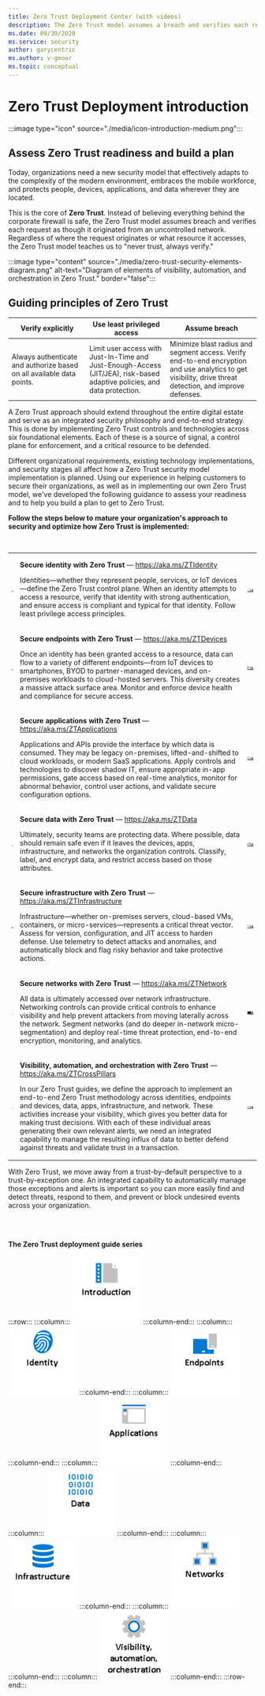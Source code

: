 ```yaml
---
title: Zero Trust Deployment Center (with videos)
description: The Zero Trust model assumes a breach and verifies each request as though it originated from an uncontrolled network. Regardless of where the request originates or what resource it accesses, the Zero Trust model teaches us to never trust and to always verify. This file displays video links.
ms.date: 09/30/2020
ms.service: security
author: garycentric
ms.author: v-gmoor
ms.topic: conceptual
---
```


# Zero Trust Deployment introduction

:::image type="icon" source="./media/icon-introduction-medium.png":::

## Assess Zero Trust readiness and build a plan

Today, organizations need a new security model that effectively adapts
to the complexity of the modern environment, embraces the mobile
workforce, and protects people, devices, applications, and data wherever
they are located.

This is the core of **Zero Trust**. Instead of believing everything
behind the corporate firewall is safe, the Zero Trust model assumes
breach and verifies each request as though it originated from an
uncontrolled network. Regardless of where the request originates or what
resource it accesses, the Zero Trust model teaches us to "never trust,
always verify."

:::image type="content" source="./media/zero-trust-security-elements-diagram.png" alt-text="Diagram of elements of visibility, automation, and orchestration in Zero Trust." border="false":::


## Guiding principles of Zero Trust

| Verify&nbsp;explicitly | Use least privileged access | Assume breach |
|------|-------|------|
| Always authenticate and authorize based on all available data points. | Limit user access with Just-In-Time and Just-Enough-Access (JIT/JEA), risk-based adaptive policies, and data protection. | Minimize blast radius and segment access. Verify end-to-end encryption and use analytics to get visibility, drive threat detection, and improve defenses. |

A Zero Trust approach should extend throughout the entire digital estate
and serve as an integrated security philosophy and end-to-end strategy.
This is done by implementing Zero Trust controls and technologies across
six foundational elements. Each of these is a source of signal, a
control plane for enforcement, and a critical resource to be defended.

Different organizational requirements, existing technology
implementations, and security stages all affect how a Zero Trust
security model implementation is planned. Using our experience in
helping customers to secure their organizations, as well as in
implementing our own Zero Trust model, we've developed the following
guidance to assess your readiness and to help you build a plan to get to
Zero Trust.


**Follow the steps below to mature your organization's approach to security and optimize how Zero Trust is implemented:**

<br/>
<table border="0">
   <tr>
      <td>
         <p><img src="media/icon-fingerprint-small.png" alt="Fingerprint icon."></p>
      </td>
      <td>
         <p><strong>Secure identity with Zero Trust</strong> — <a href="https://aka.ms/ZTIdentity" data-linktype="external">https://aka.ms/ZTIdentity</a></p>
         <p>Identities—whether they represent people, services, or IoT devices—define the Zero Trust control plane. When an identity attempts to access a resource, verify that identity with strong authentication, and ensure access is compliant and typical for that identity. Follow least privilege access principles.</p>
      </td>
	  <td>
	     <p><img src="./media/video-image-placeholder-01.png" alt="Video placeholder 1."></p>
	  </td>
   </tr>
   <tr>
      <td>
         <p><img src="media/icon-endpoint-devices-small.png" alt="Endpoint devices icon."></p>
      </td>
      <td>
         <p><strong>Secure endpoints with Zero Trust</strong> — <a href="https://aka.ms/ZTDevices" data-linktype="external">https://aka.ms/ZTDevices</a></p>
         <p>Once an identity has been granted access to a resource, data can flow to a variety of different endpoints—from IoT devices to smartphones, BYOD to partner-managed devices, and on-premises workloads to cloud-hosted servers. This diversity creates a massive attack surface area. Monitor and enforce device health and compliance for secure access.</p>
      </td>
	  <td>
	     <p><img src="./media/video-image-placeholder-02.png" alt="Video placeholder 2."></p>
	  </td>
   </tr>
   <tr>
      <td>
         <p><img src="media/icon-application-window-small.png" alt="Application window icon."></p>
      </td>
      <td>
         <p><strong>Secure applications with Zero Trust</strong> — <a href="https://aka.ms/ZTApplications" data-linktype="external">https://aka.ms/ZTApplications</a></p>
         <p>Applications and APIs provide the interface by which data is consumed. They may be legacy on-premises, lifted-and-shifted to cloud workloads, or modern SaaS applications. Apply controls and technologies to discover shadow IT, ensure appropriate in-app permissions, gate access based on real-time analytics, monitor for abnormal behavior, control user actions, and validate secure configuration options.</p>
      </td>
	  <td>
	     <p><img src="./media/video-image-placeholder-03.png" alt="Video placeholder 3."></p>
	  </td>
   </tr>
   <tr>
      <td>
         <p><img src="media/icon-ones-and-zeroes-small.png" alt="Ones and zeroes icon."></p>
      </td>
      <td>
         <p><strong>Secure data with Zero Trust</strong> — <a href="https://aka.ms/ZTData" data-linktype="external">https://aka.ms/ZTData</a></p>
         <p>Ultimately, security teams are protecting data. Where possible, data should remain safe even if it leaves the devices, apps, infrastructure, and networks the organization controls. Classify, label, and encrypt data, and restrict access based on those attributes.</p>
      </td>
	  <td>
	     <p><img src="./media/video-image-placeholder-04.png" alt="Video placeholder 4."></p>
	  </td>
   </tr>
   <tr>
      <td>
         <p><img src="media/icon-data-storage-disks-small.png" alt="Data storage disks icon."></p>
      </td>
      <td>
         <p><strong>Secure infrastructure with Zero Trust</strong> — <a href="https://aka.ms/ZTInfrastructure" data-linktype="external">https://aka.ms/ZTInfrastructure</a></p>
         <p>Infrastructure—whether on-premises servers, cloud-based VMs, containers, or micro-services—represents a critical threat vector. Assess for version, configuration, and JIT access to harden defense. Use telemetry to detect attacks and anomalies, and automatically block and flag risky behavior and take protective actions.</p>
      </td>
	  <td>
	     <p><img src="./media/video-image-placeholder-05.png" alt="Video placeholder 5."></p>
	  </td>
   </tr>
   <tr>
      <td>
         <p><img src="media/icon-network-diagram-small.png" alt="Network diagram icon."></p>
      </td>
      <td>
         <p><strong>Secure networks with Zero Trust</strong> — <a href="https://aka.ms/ZTNetwork" data-linktype="external">https://aka.ms/ZTNetwork</a></p>
         <p>All data is ultimately accessed over network infrastructure. Networking controls can provide critical controls to enhance visibility and help prevent attackers from moving laterally across the network. Segment networks (and do deeper in-network micro-segmentation) and deploy real-time threat protection, end-to-end encryption, monitoring, and analytics.</p>
      </td>
	  <td>
	     <p><img src="./media/video-image-placeholder-06.png" alt="Video placeholder 6."></p>
	  </td>
   </tr>
   <tr>
      <td>
         <p><img src="media/icon-gear-small.png" alt="Gear icon."></p>
      </td>
      <td>
         <p><strong>Visibility, automation, and orchestration with Zero Trust</strong> — <a href="https://aka.ms/ZTCrossPillars" data-linktype="external">https://aka.ms/ZTCrossPillars</a></p>
         <p>In our Zero Trust guides, we define the approach to implement an end-to-end Zero Trust methodology across identities, endpoints and devices, data, apps, infrastructure, and network. These activities increase your visibility, which gives you better data for making trust decisions. With each of these individual areas generating their own relevant alerts, we need an integrated capability to manage the resulting influx of data to better defend against threats and validate trust in a transaction.</p>
      </td>
	  <td>
	     <p><img src="./media/video-image-placeholder-07.png" alt="Video placeholder 7."></p>
	  </td>
   </tr>
</table>


With Zero Trust, we move away from a trust-by-default perspective to a trust-by-exception one. An integrated capability to automatically manage those exceptions and alerts is important so you can more easily find and detect threats, respond to them, and prevent or block undesired events across your organization.



<br/><br/>
<!-- [v-gmoor, 2020-09-30]: The following include is constructed correctly, but it displays only a couple of the icons. The build claims that the others are outside of the build scope, even though they are located in the same path. So, I've copied the code for the navbar into each article, which I hope is a temporary fix.
[!INCLUDE [navbar, bottom](./includes/navbar-bottom.md)]
-->
**The Zero Trust deployment guide series**

:::row:::
   :::column:::
[![Icon for the introduction](./media/icon-introduction-navbar.png)](https://aka.ms/ZTDeploymentGuideIntroduction)
   :::column-end:::
   :::column:::
[![Icon for identity](./media/icon-identity-navbar.png)](https://aka.ms/ZTIdentity)
   :::column-end:::
   :::column:::
[![Icon for endpoints](./media/icon-endpoints-navbar.png)](https://aka.ms/ZTDevices)
   :::column-end:::
   :::column:::
[![Icon for applications](./media/icon-applications-navbar.png)](https://aka.ms/ZTApplications)
   :::column-end:::
   :::column:::
[![Icon for data](./media/icon-data-navbar.png)](https://aka.ms/ZTData)
   :::column-end:::
   :::column:::
[![Icon for infrastructure](./media/icon-infrastructure-navbar.png)](https://aka.ms/ZTInfrastructure)
   :::column-end:::
   :::column:::
[![Icon for networks](./media/icon-networks-navbar.png)](https://aka.ms/ZTNetwork)
   :::column-end:::
   :::column:::
[![Icon for visibility, automation, orchestration](./media/icon-visibility-automation-orchestration-navbar.png)](https://aka.ms/ZTCrossPillars)
   :::column-end:::
:::row-end:::



